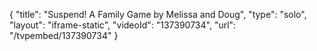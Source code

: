 {
    "title": "Suspend! A Family Game by Melissa and Doug",
    "type": "solo",
    "layout": "iframe-static",
    "videoId": "137390734",
    "url": "\/tvpembed\/137390734"
}